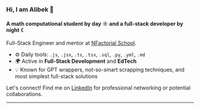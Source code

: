 ### Hi, I am Alibek 👋

#### A math computational student by day ☼ and a full-stack developer by night ☾

Full-Stack Engineer and mentor at [NFactorial School](https://www.nfactorial.school/).

- ⚙️ Daily tools: `.js`, `.jsx`, `.ts`, `.tsx`, `.sql`, `.py`, `.yml`, `.md`
- 🌍 Active in **Full-Stack Development** and **EdTech**
- 💡 Known for GPT wrappers, not-so-smart scrapping techniques, and most simplest full-stack solutions

Let's connect! Find me on [LinkedIn](https://www.linkedin.com/in/alibek-seitov-2b7055243/) for professional networking or potential collaborations.

---
